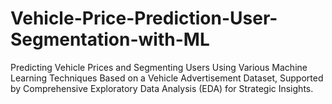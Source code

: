 # Vehicle-Price-Prediction-User-Segmentation-with-ML
Predicting Vehicle Prices and Segmenting Users Using Various Machine Learning Techniques Based on a Vehicle Advertisement Dataset, Supported by Comprehensive Exploratory Data Analysis (EDA) for Strategic Insights.
